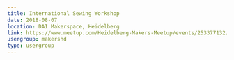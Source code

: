 ```yaml
---
title: International Sewing Workshop
date: 2018-08-07
location: DAI Makerspace, Heidelberg
link: https://www.meetup.com/Heidelberg-Makers-Meetup/events/253377132/
usergroup: makershd
type: usergroup
---
```

